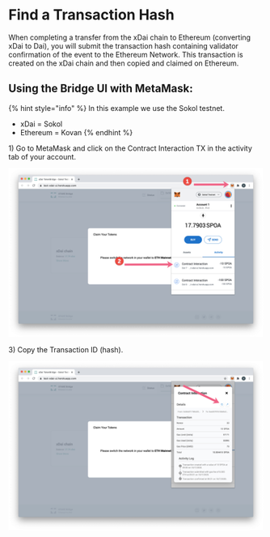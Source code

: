 # Find a Transaction Hash

When completing a transfer from the xDai chain to Ethereum \(converting xDai to Dai\), you will submit the transaction hash containing validator confirmation of the event to the Ethereum Network. This transaction is created on the xDai chain and then copied and claimed on Ethereum. 

## Using the Bridge UI with MetaMask:

{% hint style="info" %}
In this example we use the Sokol testnet.

* xDai = Sokol
* Ethereum = Kovan
{% endhint %}

1\) Go to MetaMask and click on the Contract Interaction TX in the activity tab of your account.

![](../../.gitbook/assets/modal2.jpg)

3\) Copy the Transaction ID \(hash\).

![](../../.gitbook/assets/modal3.jpg)



